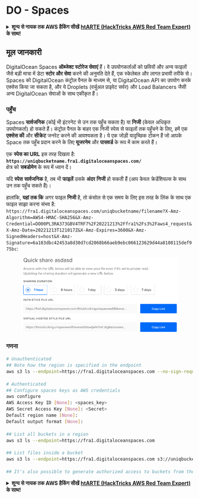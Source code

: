 # DO - Spaces

<details>

<summary><strong>शून्य से नायक तक AWS हैकिंग सीखें</strong> <a href="https://training.hacktricks.xyz/courses/arte"><strong>htARTE (HackTricks AWS Red Team Expert)</strong></a><strong> के साथ!</strong></summary>

HackTricks का समर्थन करने के अन्य तरीके:

* यदि आप चाहते हैं कि आपकी **कंपनी का विज्ञापन HackTricks में दिखाई दे** या **HackTricks को PDF में डाउनलोड करें**, तो [**सब्सक्रिप्शन प्लान्स**](https://github.com/sponsors/carlospolop) देखें!
* [**आधिकारिक PEASS & HackTricks स्वैग प्राप्त करें**](https://peass.creator-spring.com)
* [**The PEASS Family**](https://opensea.io/collection/the-peass-family) की खोज करें, हमारा विशेष [**NFTs**](https://opensea.io/collection/the-peass-family) संग्रह
* 💬 [**Discord group**](https://discord.gg/hRep4RUj7f) में **शामिल हों** या [**telegram group**](https://t.me/peass) में या **Twitter** पर 🐦 [**@carlospolopm**](https://twitter.com/carlospolopm) को **फॉलो करें**.
* **अपनी हैकिंग ट्रिक्स साझा करें, HackTricks** के [**github repos**](https://github.com/carlospolop/hacktricks) और [**HackTricks Cloud**](https://github.com/carlospolop/hacktricks-cloud) में PRs सबमिट करके.

</details>

## मूल जानकारी

DigitalOcean Spaces **ऑब्जेक्ट स्टोरेज सेवाएं** हैं। वे उपयोगकर्ताओं को छवियों और अन्य फाइलों जैसे बड़ी मात्रा में डेटा **स्टोर और सेवा** करने की अनुमति देते हैं, एक स्केलेबल और लागत प्रभावी तरीके से। Spaces को DigitalOcean कंट्रोल पैनल के माध्यम से, या DigitalOcean API का उपयोग करके एक्सेस किया जा सकता है, और ये Droplets (वर्चुअल प्राइवेट सर्वर) और Load Balancers जैसी अन्य DigitalOcean सेवाओं के साथ एकीकृत हैं।

### पहुँच

Spaces **सार्वजनिक** (कोई भी इंटरनेट से उन तक पहुँच सकता है) या **निजी** (केवल अधिकृत उपयोगकर्ता) हो सकते हैं। कंट्रोल पैनल के बाहर एक निजी स्पेस से फाइलों तक पहुँचने के लिए, हमें एक **एक्सेस की** और **सीक्रेट** जनरेट करने की आवश्यकता है। ये एक जोड़ी यादृच्छिक टोकन हैं जो आपके Space तक पहुँच प्रदान करने के लिए **यूजरनेम** और **पासवर्ड** के रूप में काम करते हैं।

एक **स्पेस का URL** इस तरह दिखता है: **`https://uniqbucketname.fra1.digitaloceanspaces.com/`**\
क्षेत्र को **सबडोमेन** के रूप में ध्यान दें।

यदि **स्पेस** **सार्वजनिक** है, तब भी **फाइलें** उसके **अंदर** **निजी** हो सकती हैं (आप केवल क्रेडेंशियल्स के साथ उन तक पहुँच सकते हैं)।

हालांकि, **यहां तक कि** अगर फाइल **निजी** है, तो कंसोल से एक समय के लिए इस तरह के लिंक के साथ एक फाइल साझा करना संभव है: `https://fra1.digitaloceanspaces.com/uniqbucketname/filename?X-Amz-Algorithm=AWS4-HMAC-SHA256&X-Amz-Credential=DO00PL3RA373GBV4TRF7%2F20221213%2Ffra1%2Fs3%2Faws4_request&X-Amz-Date=20221213T121017Z&X-Amz-Expires=3600&X-Amz-SignedHeaders=host&X-Amz-Signature=6a183dbc42453a8d30d7cd2068b66aeb9ebc066123629d44a8108115def975bc`:

<figure><img src="../../../.gitbook/assets/image (3) (2) (3).png" alt=""><figcaption></figcaption></figure>

### गणना
```bash
# Unauthenticated
## Note how the region is specified in the endpoint
aws s3 ls --endpoint=https://fra1.digitaloceanspaces.com --no-sign-request s3://uniqbucketname

# Authenticated
## Configure spaces keys as AWS credentials
aws configure
AWS Access Key ID [None]: <spaces_key>
AWS Secret Access Key [None]: <Secret>
Default region name [None]:
Default output format [None]:

## List all buckets in a region
aws s3 ls --endpoint=https://fra1.digitaloceanspaces.com

## List files inside a bucket
aws s3 ls --endpoint=https://fra1.digitaloceanspaces.com s3://uniqbucketname

## It's also possible to generate authorized access to buckets from the API
```
<details>

<summary><strong>शून्य से नायक तक AWS हैकिंग सीखें</strong> <a href="https://training.hacktricks.xyz/courses/arte"><strong>htARTE (HackTricks AWS Red Team Expert)</strong></a><strong> के साथ!</strong></summary>

HackTricks का समर्थन करने के अन्य तरीके:

* यदि आप चाहते हैं कि आपकी **कंपनी का विज्ञापन HackTricks में दिखाई दे** या **HackTricks को PDF में डाउनलोड करें** तो [**सब्सक्रिप्शन प्लान्स**](https://github.com/sponsors/carlospolop) देखें!
* [**आधिकारिक PEASS & HackTricks स्वैग**](https://peass.creator-spring.com) प्राप्त करें
* [**The PEASS Family**](https://opensea.io/collection/the-peass-family) की खोज करें, हमारा विशेष [**NFTs**](https://opensea.io/collection/the-peass-family) संग्रह
* 💬 [**Discord समूह**](https://discord.gg/hRep4RUj7f) में **शामिल हों** या [**telegram समूह**](https://t.me/peass) में या **Twitter** 🐦 पर मुझे **फॉलो** करें [**@carlospolopm**](https://twitter.com/carlospolopm)**.**
* **HackTricks** के [**github repos**](https://github.com/carlospolop/hacktricks) और [**HackTricks Cloud**](https://github.com/carlospolop/hacktricks-cloud) में PRs सबमिट करके अपनी हैकिंग ट्रिक्स साझा करें।

</details>
